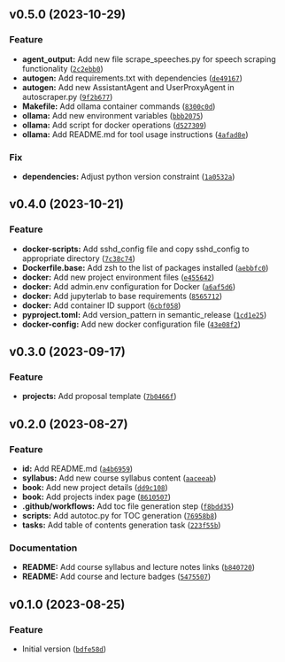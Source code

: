 <!--next-version-placeholder-->

## v0.5.0 (2023-10-29)

### Feature

* **agent_output:** Add new file scrape_speeches.py for speech scraping functionality ([`2c2ebb0`](https://github.com/chu-aie/deepnlp-2023/commit/2c2ebb043d8a6548fdd3cb6e8781a73a7e08ecf9))
* **autogen:** Add requirements.txt with dependencies ([`de49167`](https://github.com/chu-aie/deepnlp-2023/commit/de4916724e5a655b74eccc608919c03a52eacdbd))
* **autogen:** Add new AssistantAgent and UserProxyAgent in autoscraper.py ([`9f2b677`](https://github.com/chu-aie/deepnlp-2023/commit/9f2b677b79014a8337efab2bb1877ba041023d17))
* **Makefile:** Add ollama container commands ([`8300c0d`](https://github.com/chu-aie/deepnlp-2023/commit/8300c0d0b995f01927b341736d2021b8f99ff33b))
* **ollama:** Add new environment variables ([`bbb2075`](https://github.com/chu-aie/deepnlp-2023/commit/bbb2075a338c9af77cfe324d8c6fdc4c8ec0c9e2))
* **ollama:** Add script for docker operations ([`d527309`](https://github.com/chu-aie/deepnlp-2023/commit/d527309d7ecab7b726180bcf5169ae067dd0d423))
* **ollama:** Add README.md for tool usage instructions ([`4afad8e`](https://github.com/chu-aie/deepnlp-2023/commit/4afad8e2cef5d682253d8b91a6e827dd50e0489a))

### Fix

* **dependencies:** Adjust python version constraint ([`1a0532a`](https://github.com/chu-aie/deepnlp-2023/commit/1a0532a7da0ca82cbac7b42a96c62834a70b4aec))

## v0.4.0 (2023-10-21)

### Feature

* **docker-scripts:** Add sshd_config file and copy sshd_config to appropriate directory ([`7c38c74`](https://github.com/chu-aie/deepnlp-2023/commit/7c38c746880edbaf4a5dece30f988660706cdeb7))
* **Dockerfile.base:** Add zsh to the list of packages installed ([`aebbfc0`](https://github.com/chu-aie/deepnlp-2023/commit/aebbfc07ea88ff537db76e444ad3e03d5c93b955))
* **docker:** Add new project environment files ([`e455642`](https://github.com/chu-aie/deepnlp-2023/commit/e455642a0792c2ef9e62100f105587c6f4cd626f))
* **docker:** Add admin.env configuration for Docker ([`a6af5d6`](https://github.com/chu-aie/deepnlp-2023/commit/a6af5d6d265eb524bd96617e847c67961e7ca4bc))
* **docker:** Add jupyterlab to base requirements ([`8565712`](https://github.com/chu-aie/deepnlp-2023/commit/856571239cbe43023fd5bc88ecd4c244dd75c6ad))
* **docker:** Add container ID support ([`6cbf058`](https://github.com/chu-aie/deepnlp-2023/commit/6cbf058c7bb82c1fece557468059eea7067d47d6))
* **pyproject.toml:** Add version_pattern in semantic_release ([`1cd1e25`](https://github.com/chu-aie/deepnlp-2023/commit/1cd1e25c9e9b5e7a8d2bcffbf97590a37aa3c4c8))
* **docker-config:** Add new docker configuration file ([`43e08f2`](https://github.com/chu-aie/deepnlp-2023/commit/43e08f2a934cd55bf4681400983aac290a36af8b))

## v0.3.0 (2023-09-17)

### Feature

* **projects:** Add proposal template ([`7b0466f`](https://github.com/chu-aie/deepnlp-2023/commit/7b0466f722af9eabc043ef3b1a75315950d0a0bd))

## v0.2.0 (2023-08-27)

### Feature

* **id:** Add README.md ([`a4b6959`](https://github.com/chu-aie/deepnlp-2023/commit/a4b6959cc0c9bab92f634fea462096e47b764836))
* **syllabus:** Add new course syllabus content ([`aaceeab`](https://github.com/chu-aie/deepnlp-2023/commit/aaceeab27a7f59885b1769f86f339572650300cd))
* **book:** Add new project details ([`dd9c108`](https://github.com/chu-aie/deepnlp-2023/commit/dd9c1088010afb670c576cedca3fa1bad787f44a))
* **book:** Add projects index page ([`8610507`](https://github.com/chu-aie/deepnlp-2023/commit/8610507b39cbff7b4a7f1e34a666c1e4e1b9aefc))
* **.github/workflows:** Add toc file generation step ([`f8bdd35`](https://github.com/chu-aie/deepnlp-2023/commit/f8bdd3508fb01717f0c16a8e68dd605ed871abd8))
* **scripts:** Add autotoc.py for TOC generation ([`76958b8`](https://github.com/chu-aie/deepnlp-2023/commit/76958b80464a4da80b17bd7876c62b380c256db4))
* **tasks:** Add table of contents generation task ([`223f55b`](https://github.com/chu-aie/deepnlp-2023/commit/223f55bacd8d8d84b8dcb02a04de71a77624c103))

### Documentation

* **README:** Add course syllabus and lecture notes links ([`b840720`](https://github.com/chu-aie/deepnlp-2023/commit/b8407202662b075b285ed9e26ad126fc94d75f77))
* **README:** Add course and lecture badges ([`5475507`](https://github.com/chu-aie/deepnlp-2023/commit/5475507b57cd79d2bca40152d9d7cfa6f2e6efe2))

## v0.1.0 (2023-08-25)

### Feature

* Initial version ([`bdfe58d`](https://github.com/chu-aie/deepnlp-2023/commit/bdfe58d45112ea732de5990629196f11ee728ec4))
